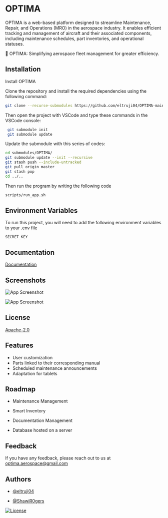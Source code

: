 # OPTIMA

OPTIMA is a web-based platform designed to streamline Maintenance, Repair, and Operations (MRO) in the aerospace industry. It enables efficient tracking and management of aircraft and their associated components, including maintenance schedules, part inventories, and operational statuses.

🌟 OPTIMA: Simplifying aerospace fleet management for greater efficiency.

## Installation

Install OPTIMA
   
   Clone the repository and install the required dependencies using the following command:
   ```bash
   git clone --recurse-submodules https://github.com/eltruji04/OPTIMA-main
```



Then open the project with VSCode and type these commands in the VSCode console:
   ```bash
    git submodule init
    git submodule update
```

Update the submodule with this series of codes:
   ```bash
cd submodules/OPTIMA/
git submodule update --init --recursive
git stash push --include-untracked
git pull origin master
git stash pop
cd ../..
```

Then run the program by writing the following code
   ```bash
scripts/run_app.sh
```
## Environment Variables

To run this project, you will need to add the following environment variables to your .env file

`SECRET_KEY`


## Documentation

[Documentation](#)


## Screenshots

![App Screenshot](https://github.com/user-attachments/assets/04828215-8b07-4359-bd73-292b0235060d)

![App Screenshot](https://github.com/user-attachments/assets/7f62920c-7dda-4321-8d41-3b734289907e)


## License

[Apache-2.0](https://www.apache.org/licenses/)


## Features

- User customization
- Parts linked to their corresponding manual
- Scheduled maintenance announcements
- Adaptation for tablets


## Roadmap

- Maintenance Management

- Smart Inventory

- Documentation Management

- Database hosted on a server

## Feedback

If you have any feedback, please reach out to us at optima.aerospace@gmail.com



## Authors

- [@eltruji04](https://github.com/eltruji04)

- [@ShawiR0gers](https://github.com/ShawiR0gers)

[![License](https://img.shields.io/badge/License-Apache_2.0-blue.svg)](https://opensource.org/licenses/Apache-2.0)

